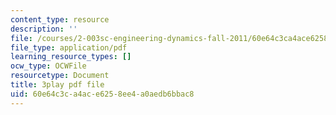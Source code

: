 ```yaml
---
content_type: resource
description: ''
file: /courses/2-003sc-engineering-dynamics-fall-2011/60e64c3ca4ace6258ee4a0aedb6bbac8_tm51lwadMOc.pdf
file_type: application/pdf
learning_resource_types: []
ocw_type: OCWFile
resourcetype: Document
title: 3play pdf file
uid: 60e64c3c-a4ac-e625-8ee4-a0aedb6bbac8
---
```

